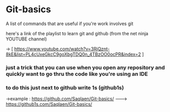 # Git-basics
A list of commands that are useful if you're work involves git


here's a link of the playlist to learn git and github (from the net ninja YOUTUBE channel)

  -> [  https://www.youtube.com/watch?v=3RjQznt-8kE&list=PL4cUxeGkcC9goXbgTDQ0n_4TBzOO0ocPR&index=2 ]
  
### just a trick that you can use when you open any repository and quickly want to go thru the code like you're using an IDE 
### to do this just next to github write 1s (github1s)
   
   ->example : https://github.com/Saqlaen/Git-basics/ ---> https://github1s.com/Saqlaen/Git-basics/
